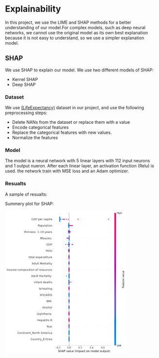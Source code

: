 # Explainability 

In this project, we use the LIME and SHAP methods for a better understanding of our model.For complex models, such as deep neural networks,
we cannot use the original model as its own best explanation because it is not easy to understand, so we use a simpler explanation model.

## SHAP

We use SHAP to explain our model. We use two different models of SHAP:
- Kernel SHAP
- Deep SHAP

### Dataset
We use [(LifeExpectancy)](https://www.kaggle.com/datasets/kumarajarshi/life-expectancy-who) dataset in our project, and use the following preprocessing steps:  

- Delete NANs from the dataset or replace them with a value
- Encode categorical features
- Replace the categorical features with new values.
- Normalize the features

### Model

The model is a neural network with 5 linear layers with 112 input neurons and 1 output nueron. After each linear layer, an activation function (Relu) is used. the network train with MSE loss and an Adam optimizer.

### Resualts

A sample of resualts:

Summery plot for SHAP:

<img src="imgs/deep_SHAP.PNG" data-canonical-src="img/pic-2.PNG" width="400" />

  
